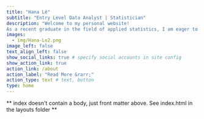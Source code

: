 ```yaml
---
title: "Hana Lê"
subtitle: "Entry Level Data Analyst | Statistician"
description: "Welcome to my personal website!
As a recent graduate in the field of applied statistics, I am eager to continue learning and growing in the field. My goal is to use this blog as a way to document my journey and share my learning experiences with others.🥳"
images:
  - img/Hana-Le2.png
image_left: false
text_align_left: false
show_social_links: true # specify social accounts in site config
show_action_link: true
action_link: /about
action_label: "Read More &rarr;"
action_type: text # text, button
type: home
---
```


** index doesn't contain a body, just front matter above.
See index.html in the layouts folder **
